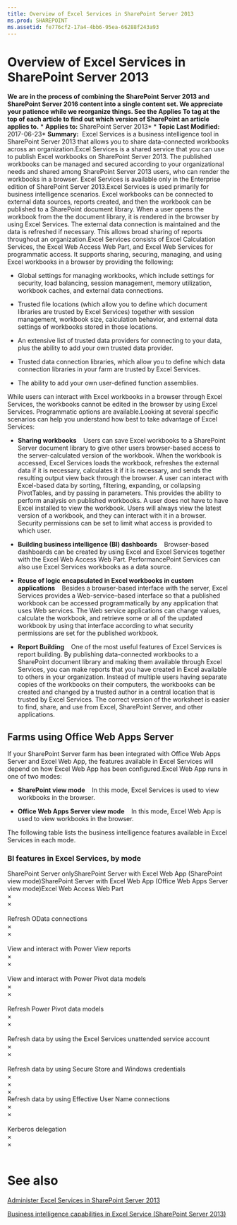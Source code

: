 ```yaml
---
title: Overview of Excel Services in SharePoint Server 2013
ms.prod: SHAREPOINT
ms.assetid: fe776cf2-17a4-4bb6-95ea-66288f243a93
---
```



# Overview of Excel Services in SharePoint Server 2013
 **We are in the process of combining the SharePoint Server 2013 and SharePoint Server 2016 content into a single content set. We appreciate your patience while we reorganize things. See the Applies To tag at the top of each article to find out which version of SharePoint an article applies to.** * **Applies to:** SharePoint Server 2013*  * **Topic Last Modified:** 2017-06-23* **Summary:**  Excel Services is a business intelligence tool in SharePoint Server 2013 that allows you to share data-connected workbooks across an organization.Excel Services is a shared service that you can use to publish Excel workbooks on SharePoint Server 2013. The published workbooks can be managed and secured according to your organizational needs and shared among SharePoint Server 2013 users, who can render the workbooks in a browser. Excel Services is available only in the Enterprise edition of SharePoint Server 2013.Excel Services is used primarily for business intelligence scenarios. Excel workbooks can be connected to external data sources, reports created, and then the workbook can be published to a SharePoint document library. When a user opens the workbook from the the document library, it is rendered in the browser by using Excel Services. The external data connection is maintained and the data is refreshed if necessary. This allows broad sharing of reports throughout an organization.Excel Services consists of Excel Calculation Services, the Excel Web Access Web Part, and Excel Web Services for programmatic access. It supports sharing, securing, managing, and using Excel workbooks in a browser by providing the following: 
- Global settings for managing workbooks, which include settings for security, load balancing, session management, memory utilization, workbook caches, and external data connections.
    
  
- Trusted file locations (which allow you to define which document libraries are trusted by Excel Services) together with session management, workbook size, calculation behavior, and external data settings of workbooks stored in those locations.
    
  
- An extensive list of trusted data providers for connecting to your data, plus the ability to add your own trusted data provider.
    
  
- Trusted data connection libraries, which allow you to define which data connection libraries in your farm are trusted by Excel Services.
    
  
- The ability to add your own user-defined function assemblies.
    
  
While users can interact with Excel workbooks in a browser through Excel Services, the workbooks cannot be edited in the browser by using Excel Services. Programmatic options are available.Looking at several specific scenarios can help you understand how best to take advantage of Excel Services:
- **Sharing workbooks**    Users can save Excel workbooks to a SharePoint Server document library to give other users browser-based access to the server-calculated version of the workbook. When the workbook is accessed, Excel Services loads the workbook, refreshes the external data if it is necessary, calculates it if it is necessary, and sends the resulting output view back through the browser. A user can interact with Excel-based data by sorting, filtering, expanding, or collapsing PivotTables, and by passing in parameters. This provides the ability to perform analysis on published workbooks. A user does not have to have Excel installed to view the workbook. Users will always view the latest version of a workbook, and they can interact with it in a browser. Security permissions can be set to limit what access is provided to which user.
    
  
- **Building business intelligence (BI) dashboards**    Browser-based dashboards can be created by using Excel and Excel Services together with the Excel Web Access Web Part. PerformancePoint Services can also use Excel Services workbooks as a data source.
    
  
- **Reuse of logic encapsulated in Excel workbooks in custom applications**    Besides a browser-based interface with the server, Excel Services provides a Web-service–based interface so that a published workbook can be accessed programmatically by any application that uses Web services. The Web service applications can change values, calculate the workbook, and retrieve some or all of the updated workbook by using that interface according to what security permissions are set for the published workbook.
    
  
- **Report Building**    One of the most useful features of Excel Services is report building. By publishing data-connected workbooks to a SharePoint document library and making them available through Excel Services, you can make reports that you have created in Excel available to others in your organization. Instead of multiple users having separate copies of the workbooks on their computers, the workbooks can be created and changed by a trusted author in a central location that is trusted by Excel Services. The correct version of the worksheet is easier to find, share, and use from Excel, SharePoint Server, and other applications.
    
  

## Farms using Office Web Apps Server

If your SharePoint Server farm has been integrated with Office Web Apps Server and Excel Web App, the features available in Excel Services will depend on how Excel Web App has been configured.Excel Web App runs in one of two modes:
- **SharePoint view mode**    In this mode, Excel Services is used to view workbooks in the browser.
    
  
- **Office Web Apps Server view mode**    In this mode, Excel Web App is used to view workbooks in the browser.
    
  
The following table lists the business intelligence features available in Excel Services in each mode.
### BI features in Excel Services, by mode

SharePoint Server onlySharePoint Server with Excel Web App (SharePoint view mode)SharePoint Server with Excel Web App (Office Web Apps Server view mode)Excel Web Access Web Part  <br/> ×  <br/> ×  <br/>  <br/> Refresh OData connections  <br/> ×  <br/> ×  <br/>  <br/> View and interact with Power View reports  <br/> ×  <br/> ×  <br/>  <br/> View and interact with Power Pivot data models  <br/> ×  <br/> ×  <br/>  <br/> Refresh Power Pivot data models  <br/> ×  <br/> ×  <br/>  <br/> Refresh data by using the Excel Services unattended service account  <br/> ×  <br/> ×  <br/>  <br/> Refresh data by using Secure Store and Windows credentials  <br/> ×  <br/> ×  <br/> ×  <br/> Refresh data by using Effective User Name connections  <br/> ×  <br/> ×  <br/>  <br/> Kerberos delegation  <br/> ×  <br/> ×  <br/>  <br/> 
# See also

#### 

 [Administer Excel Services in SharePoint Server 2013](html/administer-excel-services-in-sharepoint-server-2013.md)
  
    
    
 [Business intelligence capabilities in Excel Service (SharePoint Server 2013)](html/business-intelligence-capabilities-in-excel-service-sharepoint-server-2013.md)
  
    
    

  
    
    

